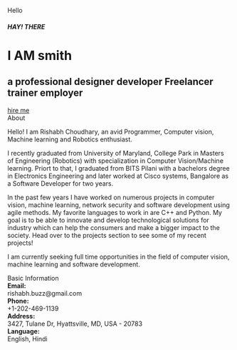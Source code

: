 Hello

<div class="slider-text slider-triangle position-relative animation-style-01">
                    <h5>HAY! THERE</h5>
                    <h1>I AM smith </h1>
                    <h2 class="cd-headline clip is-full-width">a professional
                        <span class="cd-words-wrapper" style="width: 23.8021px; overflow: hidden;">
                            <b class="is-hidden">designer</b>
                            <b class="is-hidden">developer</b>
                            <b class="is-hidden">Freelancer</b>
                            <b class="is-hidden">trainer</b>
                            <b class="is-visible">employer</b>
                        </span>
                    </h2>
                    <a class="transparent-btn" href="#">hire me</a>
                </div>
<div class="card aos-init aos-animate" data-aos="fade-up" data-aos-offset="10">
      <div class="row">
        <div class="col-lg-6 col-md-12">
          <div class="card-body">
            <div class="h3 mt-0 title">About</div>
            <p>Hello! I am Rishabh Choudhary, an avid Programmer, Computer vision, Machine learning and Robotics enthusiast.</p>
            <p>I recently graduated from University of Maryland, College Park in Masters of Engineering (Robotics) with specialization in Computer Vision/Machine learning. Priort to that, I graduated from BITS Pilani with a bachelors degree in Electronics Engineering and later worked at Cisco systems, Bangalore as a Software Developer for two years. </p>
            <p> In the past few years I have worked on numerous projects in computer vision, machine learning, network security and software development using agile methods. My favorite languages to work in are C++ and Python. My goal is to be able to innovate and develop technological solutions for industry which can help the consumers and make a bigger impact to the society. Head over to the projects section to see some of my recent projects!
            </p><p> I am currently seeking full time opportunities in the field of computer vision, machine learning and software development.  
            	<!-- <a href="https://templateflip.com/templates/creative-cv/" target="_blank">Learn More</a></p> -->
          </p></div>
        </div>
        <div class="col-lg-6 col-md-12">
          <div class="card-body">
            <div class="h4 mt-0 title">Basic Information</div>
            <div class="row mt-3">
              <div class="col-sm-4"><strong class="text-uppercase">Email:</strong></div>
              <div class="col-sm-8">rishabh.buzz@gmail.com</div>
            </div>
            <div class="row mt-3">
              <div class="col-sm-4"><strong class="text-uppercase">Phone:</strong></div>
              <div class="col-sm-8">+1-202-469-1139</div>
            </div>
            <div class="row mt-3">
              <div class="col-sm-4"><strong class="text-uppercase">Address:</strong></div>
              <div class="col-sm-8">3427, Tulane Dr, Hyattsville, MD, USA - 20783</div>
            </div>
            <div class="row mt-3">
              <div class="col-sm-4"><strong class="text-uppercase">Language:</strong></div>
              <div class="col-sm-8">English, Hindi</div>
            </div>
          </div>
        </div>
      </div>
    </div>
